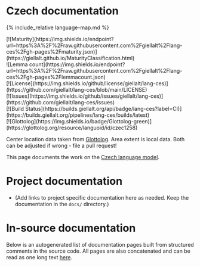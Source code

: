 # Czech documentation

<div class="twocolumn map" markdown="1">

{% include_relative language-map.md %}

<div class="badges" markdown="1">
[![Maturity](https://img.shields.io/endpoint?url=https%3A%2F%2Fraw.githubusercontent.com%2Fgiellalt%2Flang-ces%2Fgh-pages%2Fmaturity.json)](https://giellalt.github.io/MaturityClassification.html) <br/>
![Lemma count](https://img.shields.io/endpoint?url=https%3A%2F%2Fraw.githubusercontent.com%2Fgiellalt%2Flang-ces%2Fgh-pages%2Flemmacount.json) <br/>
[![License](https://img.shields.io/github/license/giellalt/lang-ces)](https://github.com/giellalt/lang-ces/blob/main/LICENSE) <br/>
[![Issues](https://img.shields.io/github/issues/giellalt/lang-ces)](https://github.com/giellalt/lang-ces/issues) <br/>
[![Build Status](https://builds.giellalt.org/api/badge/lang-ces?label=CI)](https://builds.giellalt.org/pipelines/lang-ces/builds/latest) <br/>
[![Glottolog](https://img.shields.io/badge/Glottolog-green)](https://glottolog.org/resource/languoid/id/czec1258)
</div>

Center location data taken from [Glottolog](https://glottolog.org/). Area extent is local data. Both can be adjusted if wrong - file a pull request!

</div>

This page documents the work on the [Czech language model](https://github.com/giellalt/lang-ces). 

# Project documentation

* (Add links to project specific documentation here as needed. Keep the documentation in the `docs/` directory.)

# In-source documentation

Below is an autogenerated list of documentation pages built from structured comments in the source code. All pages are also concatenated and can be read as one long text [here](ces.md).
